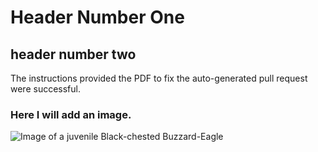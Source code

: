 # Header Number One

## header number two
The instructions provided the PDF to fix the auto-generated pull request were successful.

### Here I will add an image.

![Image of a juvenile Black-chested Buzzard-Eagle](https://github.com/justinwbaldwin/justinwbaldwin.github.io/blob/master/img/logo.jpg)

